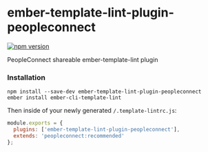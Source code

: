# ember-template-lint-plugin-peopleconnect

[![npm version](https://badge.fury.io/js/ember-template-lint-plugin-peopleconnect.svg)](https://badge.fury.io/js/ember-template-lint-plugin-peopleconnect)

PeopleConnect shareable ember-template-lint plugin

### Installation

```
npm install --save-dev ember-template-lint-plugin-peopleconnect
ember install ember-cli-template-lint
```

Then inside of your newly generated `/.template-lintrc.js`:

```js
module.exports = {
  plugins: ['ember-template-lint-plugin-peopleconnect'],
  extends: 'peopleconnect:recommended'
};
```